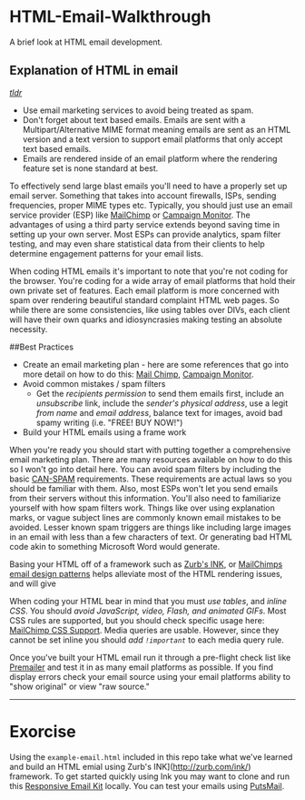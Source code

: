 # HTML-Email-Walkthrough
A brief look at HTML email development.

## Explanation of HTML in email

*[tldr](#best-practices)*

* Use email marketing services to avoid being treated as spam.
* Don't forget about text based emails. Emails are sent with a Multipart/Alternative MIME format meaning emails are sent as an HTML version and a text version to support email platforms that only accept text based emails.
* Emails are rendered inside of an email platform where the rendering feature set is none standard at best.

To effectively send large blast emails you'll need to have a properly set up email server. Something that takes into account firewalls, ISPs, sending frequencies, proper MIME types etc. Typically, you should just use an email service provider (ESP) like [MailChimp](http://mailchimp.com/) or [Campaign Monitor](https://www.campaignmonitor.com/). The advantages of using a third party service extends beyond saving time in setting up your own server. Most ESPs can provide analytics, spam filter testing, and may even share statistical data from their clients to help determine engagement patterns for your email lists.

When coding HTML emails it's important to note that you're not coding for the browser. You're coding for a wide array of email platforms that hold their own private set of features. Each email platform is more concerned with spam over rendering beautiful standard complaint HTML web pages. So while there are some consistencies, like using tables over DIVs, each client will have their own quarks and idiosyncrasies making testing an absolute necessity.

##Best Practices

* Create an email marketing plan - here are some references that go into more detail on how to do this: [Mail Chimp](http://mailchimp.com/resources/), [Campaign Monitor](https://www.campaignmonitor.com/guides/).
* Avoid common mistakes / spam filters
  * Get the _recipients permission_ to send them emails first, include an _unsubscribe_ link, include the _sender's physical address_, use a legit _from name_ and _email address_, balance text for images, avoid bad spamy writing (i.e. "FREE! BUY NOW!")
* Build your HTML emails using a frame work

When you're ready you should start with putting together a comprehensive email marketing plan. There are many resources available on how to do this so I won't go into detail here. You can avoid spam filters by including the basic [CAN-SPAM](http://www.ftc.gov/tips-advice/business-center/can-spam-act-compliance-guide-business) requirements. These requirements are actual laws so you should be familiar with them. Also, most ESPs won't let you send emails from their servers without this information. You'll also need to familiarize yourself with how spam filters work. Things like over using explanation marks, or vague subject lines are commonly known email mistakes to be avoided. Lesser known spam triggers are things like including large images in an email with less than a few characters of text. Or generating bad HTML code akin to something Microsoft Word would generate.

Basing your HTML off of a framework such as [Zurb's INK](http://zurb.com/ink/), or [MailChimps email design patterns](http://templates.mailchimp.com/resources/email-design-patterns/) helps alleviate most of the HTML rendering issues, and will give

When coding your HTML bear in mind that you must _use tables_, and _inline CSS_. You should *avoid* *JavaScript, video, Flash, and animated GIFs*. Most CSS rules are supported, but you should check specific usage here: [MailChimp CSS Support](http://templates.mailchimp.com/resources/email-client-css-support/). Media queries are usable. However, since they cannot be set inline you should _add `!important`_ to each media query rule.

Once you've built your HTML email run it through a pre-flight check list like [Premailer](http://premailer.dialect.ca/) and test it in as many email platforms as possible. If you find display errors check your email source using your email platforms ability to "show original" or view "raw source."

---

# Exorcise

Using the `example-email.html` included in this repo take what we've learned and build an HTML emial using Zurb's INK](http://zurb.com/ink/) framework. To get started quickly using Ink you may want to clone and run this [Responsive Email Kit](https://github.com/itsahappymedium/responsive-email-kit) locally. You can test your emails using [PutsMail](https://putsmail.com/tests/new).

